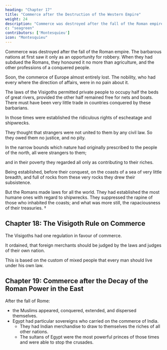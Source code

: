 ```yaml
---
heading: "Chapter 17"
title: "Commerce after the Destruction of the Western Empire"
weight: 24
description: "Commerce was destroyed after the fall of the Roman empire. The barbarous nations at first saw it only as an opportunity for robbery"
c: "seagreen"
contributors: ['Montesquieu']
icon: "Montesquieu"
---
```




Commerce was destroyed after the fall of the Roman empire. The barbarous nations at first saw it only as an opportunity for robbery. When they had subdued the Romans, they honoured it no more than agriculture, and the other professions of a conquered people.

Soon, the commerce of Europe almost entirely lost. The nobility, who had every where the direction of affairs, were in no pain about it.

The laws of the Visigoths permitted private people to occupy half the beds of great rivers, provided the other half remained free for nets and boats. There must have been very little trade in countries conquered by these barbarians.

In those times were established the ridiculous rights of escheatage and shipwrecks.

They thought that strangers were not united to them by any civil law. So they owed them no justice, and no pity.

In the narrow bounds which nature had originally prescribed to the people of the north, all were strangers to them;

and in their poverty they regarded all only as contributing to their riches.

Being established, before their conquest, on the coasts of a sea of very little breadth, and full of rocks from these very rocks they drew their subsistence.

But the Romans made laws for all the world. They had established the most humane ones with regard to shipwrecks. They suppressed the rapine of those who inhabited the coasts; and what was more still, the rapaciousness of their treasuries. †


## Chapter 18: The Visigoth Rule on Commerce

The Visigoths had one regulation in favour of commerce.

It ordained, that foreign merchants should be judged by the laws and judges of their own nation.

This is based on the custom of mixed people that every man should live under his own law.


## Chapter 19: Commerce after the Decay of the Roman Power in the East

After the fall of Rome:
- the Muslims appeared, conquered, extended, and dispersed themselves.
- Egypt had particular sovereigns who carried on the commerce of India. 
  - They had Indian merchandise to draw to themselves the riches of all other nations. 
  - The sultans of Egypt were the most powerful princes of those times and were able to stop the crusades.


